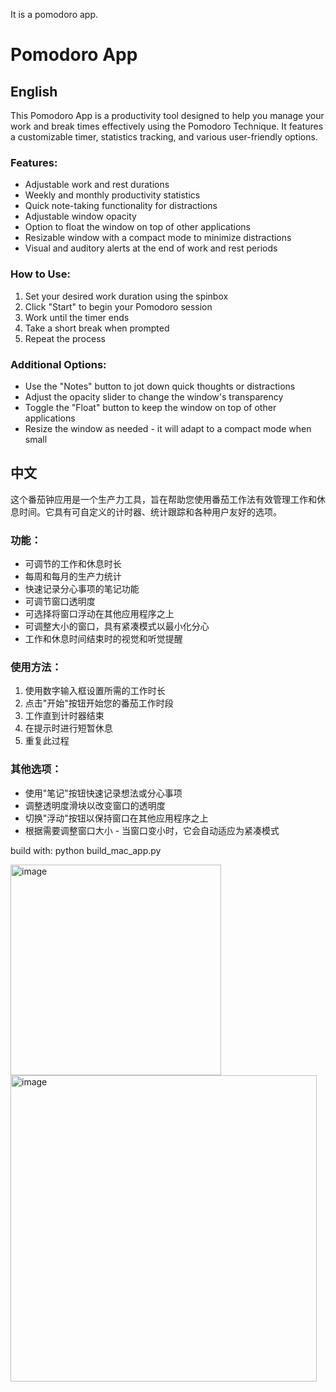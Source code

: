 It is a pomodoro app.
# Pomodoro App

## English

This Pomodoro App is a productivity tool designed to help you manage your work and break times effectively using the Pomodoro Technique. It features a customizable timer, statistics tracking, and various user-friendly options.

### Features:
- Adjustable work and rest durations
- Weekly and monthly productivity statistics
- Quick note-taking functionality for distractions
- Adjustable window opacity
- Option to float the window on top of other applications
- Resizable window with a compact mode to minimize distractions
- Visual and auditory alerts at the end of work and rest periods

### How to Use:
1. Set your desired work duration using the spinbox
2. Click "Start" to begin your Pomodoro session
3. Work until the timer ends
4. Take a short break when prompted
5. Repeat the process

### Additional Options:
- Use the "Notes" button to jot down quick thoughts or distractions
- Adjust the opacity slider to change the window's transparency
- Toggle the "Float" button to keep the window on top of other applications
- Resize the window as needed - it will adapt to a compact mode when small

## 中文

这个番茄钟应用是一个生产力工具，旨在帮助您使用番茄工作法有效管理工作和休息时间。它具有可自定义的计时器、统计跟踪和各种用户友好的选项。

### 功能：
- 可调节的工作和休息时长
- 每周和每月的生产力统计
- 快速记录分心事项的笔记功能
- 可调节窗口透明度
- 可选择将窗口浮动在其他应用程序之上
- 可调整大小的窗口，具有紧凑模式以最小化分心
- 工作和休息时间结束时的视觉和听觉提醒

### 使用方法：
1. 使用数字输入框设置所需的工作时长
2. 点击"开始"按钮开始您的番茄工作时段
3. 工作直到计时器结束
4. 在提示时进行短暂休息
5. 重复此过程

### 其他选项：
- 使用"笔记"按钮快速记录想法或分心事项
- 调整透明度滑块以改变窗口的透明度
- 切换"浮动"按钮以保持窗口在其他应用程序之上
- 根据需要调整窗口大小 - 当窗口变小时，它会自动适应为紧凑模式

build with: python build_mac_app.py

<img width="337" alt="image" src="https://github.com/user-attachments/assets/72521543-58d5-4bfd-9f15-78d3e6d27a43">
<img width="490" alt="image" src="https://github.com/user-attachments/assets/37efb09d-024f-4433-b5ca-029d77d7cbec">
